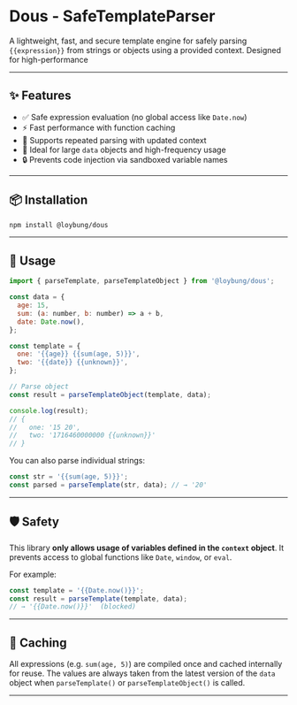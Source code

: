 # Dous - SafeTemplateParser

A lightweight, fast, and secure template engine for safely parsing `{{expression}}` from strings or objects using a provided context. Designed for high-performance

---

## ✨ Features

- ✅ Safe expression evaluation (no global access like `Date.now`)
- ⚡ Fast performance with function caching
- 🔁 Supports repeated parsing with updated context
- 🧠 Ideal for large `data` objects and high-frequency usage
- 🔒 Prevents code injection via sandboxed variable names

---

## 📦 Installation

```bash
npm install @loybung/dous
```

---

## 🚀 Usage

```js
import { parseTemplate, parseTemplateObject } from '@loybung/dous';

const data = {
  age: 15,
  sum: (a: number, b: number) => a + b,
  date: Date.now(),
};

const template = {
  one: '{{age}} {{sum(age, 5)}}',
  two: '{{date}} {{unknown}}',
};

// Parse object
const result = parseTemplateObject(template, data);

console.log(result);
// {
//   one: '15 20',
//   two: '1716460000000 {{unknown}}'
// }
```

You can also parse individual strings:

```ts
const str = '{{sum(age, 5)}}';
const parsed = parseTemplate(str, data); // → '20'
```

---

## 🛡 Safety

This library **only allows usage of variables defined in the `context` object**. It prevents access to global functions like `Date`, `window`, or `eval`.

For example:

```ts
const template = '{{Date.now()}}';
const result = parseTemplate(template, data); 
// → '{{Date.now()}}'  (blocked)
```

---

## 🧠 Caching

All expressions (e.g. `sum(age, 5)`) are compiled once and cached internally for reuse. The values are always taken from the latest version of the `data` object when `parseTemplate()` or `parseTemplateObject()` is called.

---
